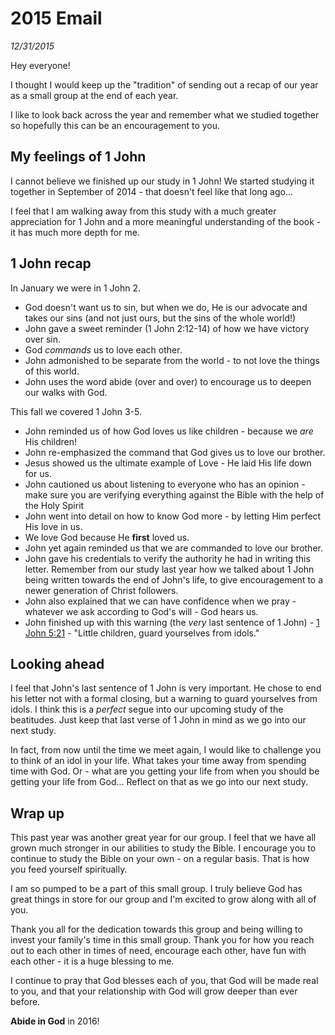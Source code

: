 # 2015 Email
*12/31/2015*

Hey everyone!

I thought I would keep up the "tradition" of sending out a recap of our year as a small group at the end of each year.

I like to look back across the year and remember what we studied together so hopefully this can be an encouragement to you.

## My feelings of 1 John

I cannot believe we finished up our study in 1 John!  We started studying it together in September of 2014 - that doesn't feel like that long ago...

I feel that I am walking away from this study with a much greater appreciation for 1 John and a more meaningful understanding of the book - it has much more depth for me.

## 1 John recap

In January we were in 1 John 2.

* God doesn't want us to sin, but when we do, He is our advocate and takes our sins (and not just ours, but the sins of the whole world!)
* John gave a sweet reminder (1 John 2:12-14) of how we have victory over sin.
* God *commands* us to love each other.
* John admonished to be separate from the world - to not love the things of this world.
* John uses the word abide (over and over) to encourage us to deepen our walks with God.

This fall we covered 1 John 3-5.

* John reminded us of how God loves us like children - because we *are* His children!
* John re-emphasized the command that God gives us to love our brother.
* Jesus showed us the ultimate example of Love - He laid His life down for us.
* John cautioned us about listening to everyone who has an opinion - make sure you are verifying everything against the Bible with the help of the Holy Spirit
* John went into detail on how to know God more - by letting Him perfect His love in us.
* We love God because He **first** loved us.
* John yet again reminded us that we are commanded to love our brother.
* John gave his credentials to verify the authority he had in writing this letter.  Remember from our study last year how we talked about 1 John being written towards the end of John's life, to give encouragement to a newer generation of Christ followers.
* John also explained that we can have confidence when we pray - whatever we ask according to God's will - God hears us.
* John finished up with this warning (the *very* last sentence of 1 John) - [1 John 5:21](https://www.biblegateway.com/passage/?search=1+john+5%3A21&version=NASB) - "Little children, guard yourselves from idols."

## Looking ahead

I feel that John's last sentence of 1 John is very important.  He chose to end his letter not with a formal closing, but a warning to guard yourselves from idols.  I think this is a *perfect* segue into our upcoming study of the beatitudes.  Just keep that last verse of 1 John in mind as we go into our next study.

In fact, from now until the time we meet again, I would like to challenge you to think of an idol in your life.  What takes your time away from spending time with God.  Or - what are you getting your life from when you should be getting your life from God...  Reflect on that as we go into our next study.

## Wrap up

This past year was another great year for our group.  I feel that we have all grown much stronger in our abilities to study the Bible.  I encourage you to continue to study the Bible on your own - on a regular basis.  That is how you feed yourself spiritually.

I am so pumped to be a part of this small group.  I truly believe God has great things in store for our group and I'm excited to grow along with all of you.

Thank you all for the dedication towards this group and being willing to invest your family's time in this small group.  Thank you for how you reach out to each other in times of need, encourage each other, have fun with each other - it is a huge blessing to me.

I continue to pray that God blesses each of you, that God will be made real to you, and that your relationship with God will grow deeper than ever before.

**Abide in God** in 2016!

